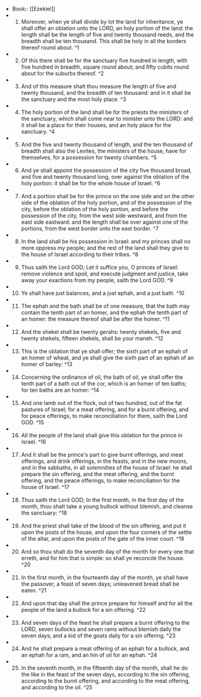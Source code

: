 - Book:: [[Ezekiel]]
- 1. Moreover, when ye shall divide by lot the land for inheritance, ye shall offer an oblation unto the LORD, an holy portion of the land: the length shall be the length of five and twenty thousand reeds, and the breadth shall be ten thousand. This shall be holy in all the borders thereof round about. ^1
- 2. Of this there shall be for the sanctuary five hundred in length, with five hundred in breadth, square round about; and fifty cubits round about for the suburbs thereof. ^2
- 3. And of this measure shalt thou measure the length of five and twenty thousand, and the breadth of ten thousand: and in it shall be the sanctuary and the most holy place. ^3
- 4. The holy portion of the land shall be for the priests the ministers of the sanctuary, which shall come near to minister unto the LORD: and it shall be a place for their houses, and an holy place for the sanctuary. ^4
- 5. And the five and twenty thousand of length, and the ten thousand of breadth shall also the Levites, the ministers of the house, have for themselves, for a possession for twenty chambers. ^5
- 6. And ye shall appoint the possession of the city five thousand broad, and five and twenty thousand long, over against the oblation of the holy portion: it shall be for the whole house of Israel. ^6
- 7. And a portion shall be for the prince on the one side and on the other side of the oblation of the holy portion, and of the possession of the city, before the oblation of the holy portion, and before the possession of the city, from the west side westward, and from the east side eastward: and the length shall be over against one of the portions, from the west border unto the east border. ^7
- 8. In the land shall be his possession in Israel: and my princes shall no more oppress my people; and the rest of the land shall they give to the house of Israel according to their tribes. ^8
- 9. Thus saith the Lord GOD; Let it suffice you, O princes of Israel: remove violence and spoil, and execute judgment and justice, take away your exactions from my people, saith the Lord GOD. ^9
- 10. Ye shall have just balances, and a just ephah, and a just bath. ^10
- 11. The ephah and the bath shall be of one measure, that the bath may contain the tenth part of an homer, and the ephah the tenth part of an homer: the measure thereof shall be after the homer. ^11
- 12. And the shekel shall be twenty gerahs: twenty shekels, five and twenty shekels, fifteen shekels, shall be your maneh. ^12
- 13. This is the oblation that ye shall offer; the sixth part of an ephah of an homer of wheat, and ye shall give the sixth part of an ephah of an homer of barley: ^13
- 14. Concerning the ordinance of oil, the bath of oil, ye shall offer the tenth part of a bath out of the cor, which is an homer of ten baths; for ten baths are an homer: ^14
- 15. And one lamb out of the flock, out of two hundred, out of the fat pastures of Israel; for a meat offering, and for a burnt offering, and for peace offerings, to make reconciliation for them, saith the Lord GOD. ^15
- 16. All the people of the land shall give this oblation for the prince in Israel. ^16
- 17. And it shall be the prince's part to give burnt offerings, and meat offerings, and drink offerings, in the feasts, and in the new moons, and in the sabbaths, in all solemnities of the house of Israel: he shall prepare the sin offering, and the meat offering, and the burnt offering, and the peace offerings, to make reconciliation for the house of Israel. ^17
- 18. Thus saith the Lord GOD; In the first month, in the first day of the month, thou shalt take a young bullock without blemish, and cleanse the sanctuary: ^18
- 19. And the priest shall take of the blood of the sin offering, and put it upon the posts of the house, and upon the four corners of the settle of the altar, and upon the posts of the gate of the inner court. ^19
- 20. And so thou shalt do the seventh day of the month for every one that erreth, and for him that is simple: so shall ye reconcile the house. ^20
- 21. In the first month, in the fourteenth day of the month, ye shall have the passover, a feast of seven days; unleavened bread shall be eaten. ^21
- 22. And upon that day shall the prince prepare for himself and for all the people of the land a bullock for a sin offering. ^22
- 23. And seven days of the feast he shall prepare a burnt offering to the LORD, seven bullocks and seven rams without blemish daily the seven days; and a kid of the goats daily for a sin offering. ^23
- 24. And he shall prepare a meat offering of an ephah for a bullock, and an ephah for a ram, and an hin of oil for an ephah. ^24
- 25. In the seventh month, in the fifteenth day of the month, shall he do the like in the feast of the seven days, according to the sin offering, according to the burnt offering, and according to the meat offering, and according to the oil. ^25

